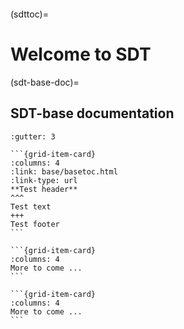 ```{include} ../header.md
```
(sdttoc)=
# Welcome to SDT

(sdt-base-doc)=
## SDT-base documentation

````{grid}
:gutter: 3

```{grid-item-card} 
:columns: 4
:link: base/basetoc.html
:link-type: url
**Test header**
^^^
Test text
+++
Test footer
```

```{grid-item-card}
:columns: 4
More to come ...
```

```{grid-item-card}
:columns: 4
More to come ...
```

````